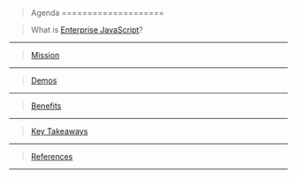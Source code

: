 > Agenda
====================

> What is [Enterprise JavaScript](2_whatis.md)?
--------------------
> [Mission](3_mission.md)
--------------------
> [Demos](4_demo.md)
--------------------
> [Benefits](5_benefits.md)
--------------------
> [Key Takeaways](6_conclusion.md)
--------------------
> [References](7_references.md)
--------------------


